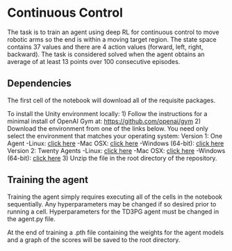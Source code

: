# Continuous Control
The task is to train an agent using deep RL for continuous control to move robotic arms so the end is within a moving target region. The state space contains 37 values and there are 4 action values (forward, left, right, backward). The task is considered solved when the agent obtains an average of at least 13 points over 100 consecutive episodes.

## Dependencies
The first cell of the notebook will download all of the requisite packages.

To install the Unity environment locally:
	1) Follow the instructions for a minimal install of OpenAI Gym at:
		https://github.com/openai/gym
	2) Download the environment from one of the links below. You need only select the environment that matches your operating system:
    Version 1: One Agent
    -Linux: [click here](https://s3-us-west-1.amazonaws.com/udacity-drlnd/P2/Reacher/one_agent/Reacher_Linux.zip)
    -Mac OSX: [click here](https://s3-us-west-1.amazonaws.com/udacity-drlnd/P2/Reacher/one_agent/Reacher.app.zip)
    -Windows (64-bit): [click here](https://s3-us-west-1.amazonaws.com/udacity-drlnd/P2/Reacher/one_agent/Reacher_Windows_x86_64.zip)
    Version 2: Twenty Agents
    -Linux: [click here](https://s3-us-west-1.amazonaws.com/udacity-drlnd/P2/Reacher/Reacher_Linux.zip)
    -Mac OSX: [click here](https://s3-us-west-1.amazonaws.com/udacity-drlnd/P2/Reacher/Reacher.app.zip)
    -Windows (64-bit): [click here](https://s3-us-west-1.amazonaws.com/udacity-drlnd/P2/Reacher/Reacher_Windows_x86_64.zip)
	3) Unzip the file in the root directory of the repository.

## Training the agent
Training the agent simply requires executing all of the cells in the notebook sequentially. Any hyperparameters may be changed if so desired prior to running a cell. Hyperparameters for the TD3PG agent must be changed in the agent.py file.

At the end of training a .pth file containing the weights for the agent models and a graph of the scores will be saved to the root directory.
